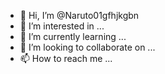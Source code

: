 - 👋 Hi, I’m @Naruto01gfhjkgbn
- 👀 I’m interested in ...
- 🌱 I’m currently learning ...
- 💞️ I’m looking to collaborate on ...
- 📫 How to reach me ...

<!---
Naruto01gfhjkgbn/Naruto01gfhjkgbn is a ✨ special ✨ repository because its `README.md` (this file) appears on your GitHub profile.
You can click the Preview link to take a look at your changes.
--->
